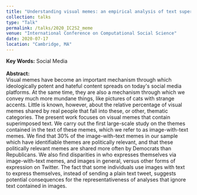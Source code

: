 ```yaml
---
title: "Understanding visual memes: an empirical analysis of text superimposed on memes shared on Twitter"
collection: talks
type: "Talk"
permalink: /talks/2020_IC2S2_meme
venue: "International Conference on Computational Social Science"
date: 2020-07-17
location: "Cambridge, MA"
---
```


**Key Words:** Social Media <br />
<br />
**Abstract:**  <br />
Visual memes have become an important mechanism through which ideologically potent and hateful content spreads on today's social media platforms. At the same time, they are also a mechanism through which we convey much more mundane things, like pictures of cats with strange accents. Little is known, however, about the relative percentage of visual memes shared by real people that fall into these, or other, thematic categories. The present work focuses on visual memes that contain superimposed text. We carry out the first large-scale study on the themes contained in the text of these memes, which we refer to as image-with-text memes. We find that 30% of the image-with-text memes in our sample which have identifiable themes are politically relevant, and that these politically relevant memes are shared more often by Democrats than Republicans. We also find disparities in who expresses themselves via image-with-text memes, and images in general, versus other forms of expression on Twitter. The fact that some individuals use images with text to express themselves, instead of sending a plain text tweet, suggests potential consequences for the representativeness of analyses that ignore text contained in images.




